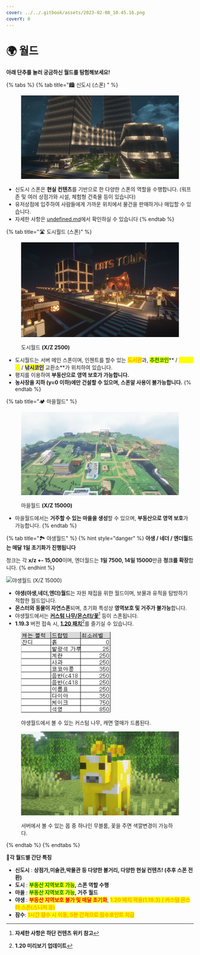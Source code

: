 ```yaml
---
cover: ../../.gitbook/assets/2023-02-08_10.45.16.png
coverY: 0
---
```


# 🌍 월드

**아래 단추를 눌러 궁금하신 월드를 탐험해보세요!**

{% tabs %}
{% tab title="🏙️ 신도시 (스폰) " %}
<figure><img src="../../.gitbook/assets/image (143).png" alt=""><figcaption></figcaption></figure>

* 신도시 스폰은 **현실 컨텐츠**를 기반으로 한 다양한 스폰의 역할을 수행합니다. (워프존 및 여러 상점가와 시설, 체험형 건축물 등이 있습니다)&#x20;
* 유저상점에 입주하여 사람들에게 가까운 위치에서 물건을 판매하거나 매입할 수 있습니다.
* 자세한 사항은 [undefined.md](undefined.md "mention")에서 확인하실 수 있습니다
{% endtab %}

{% tab title="🛣️ 도시월드 (스폰)" %}
<figure><img src="../../.gitbook/assets/image (63).png" alt=""><figcaption><p>도시월드 <strong>(X/Z 2500)</strong></p></figcaption></figure>

* 도시월드는 서버 메인 스폰이며, 인첸트를 할수 있는 <mark style="color:orange;">**도서관**</mark>과, <mark style="color:green;">**추천코인**</mark>** / **<mark style="color:yellow;">**작물코인**</mark>** / **<mark style="color:blue;">**낚시코인**</mark>** 교환소**가 위치하여 있습니다.
* 평지를 이용하여 **부동산으로** **영역 보호가 가능합니다.**
* **농사장을 지하 (y=0 이하)에만 건설할 수 있으며, 스폰알 사용이 불가능합니다.**
{% endtab %}

{% tab title="🏕️ 마을월드" %}
<figure><img src="../../.gitbook/assets/image (141).png" alt=""><figcaption><p>마을월드 <strong>(X/Z 15000)</strong></p></figcaption></figure>

* 마을월드에서는 **거주할 수 있는 마을을 생성**할 수 있으며, **부동산으로 영역 보호**가 가능합니다.
{% endtab %}

{% tab title="🏞️ 야생월드" %}
{% hint style="danger" %}
**야생 / 네더 / 엔더월드는 매달 1일 초기화가 진행됩니다**

청크는 각 **x/z +- 15,000**이며, 엔더월드는 **1일 7500, 14일 15000**만큼 **청크를 확장**합니다.
{% endhint %}

![야생월드 (X/Z 15000)](../../.gitbook/assets/2022-07-04\_02.17.13.png)

* **야생(야생,네더,엔더)월드**는 자원 채집을 위한 월드이며, 보물과 유적을 탐방하기 적합한 월드입니다.&#x20;
* **몬스터와 동물이 자연스폰**되며, 초기화 특성상 **영역보호 및 거주가 불가능**합니다.
* 야생월드에서는 [**커스텀 나무/몬스터/꽃**](#user-content-fn-1)[^1] 등이 스폰됩니다.
* **1.19.3** 버전 접속 시, [**1.20 패치**](#user-content-fn-2)[^2]를 즐기실 수 있습니다.&#x20;



<figure><img src="../../.gitbook/assets/image (1) (1).png" alt=""><figcaption><p>야생월드에서 볼 수 있는 커스텀 나무, 캐면 열매가 드롭된다.</p></figcaption></figure>

<figure><img src="../../.gitbook/assets/2022-08-15_21.06.02 (1).png" alt=""><figcaption><p>서버에서 볼 수 있는 몹 중 하나인 무블룸, 꽃을 주면 색깔변경이 가능하다.</p></figcaption></figure>
{% endtab %}
{% endtabs %}

**🔸각 월드별 간단 특징**

* **신도시** : **상점가,미술관,박물관 등 다양한 볼거리, 다양한 현실 컨텐츠! (추후 스폰 전환)**
* **도시** : <mark style="color:green;">**부동산 지역보호 가능**</mark>**, 스폰 역할 수행**
* **마을** : <mark style="color:green;">**부동산 지역보호 가능**</mark>**, 거주 월드**
* **야생** : <mark style="color:red;">**부동산 지역보호 불가 및 매달 초기화**</mark>, <mark style="color:orange;"></mark> <mark style="color:orange;"></mark><mark style="color:orange;">**1.20 패치 적용(1.19.3) / 커스텀 몬스터 스폰(스니퍼 등)**</mark>
* **잠수**: <mark style="color:orange;">**1시간 잠수 시 이동, 5분 간격으로 잠수포인트 지급**</mark>



[^1]: **자세한 사항은 하단 컨텐츠  위키 참고**

[^2]: **1.20 미리보기 업데이트**
